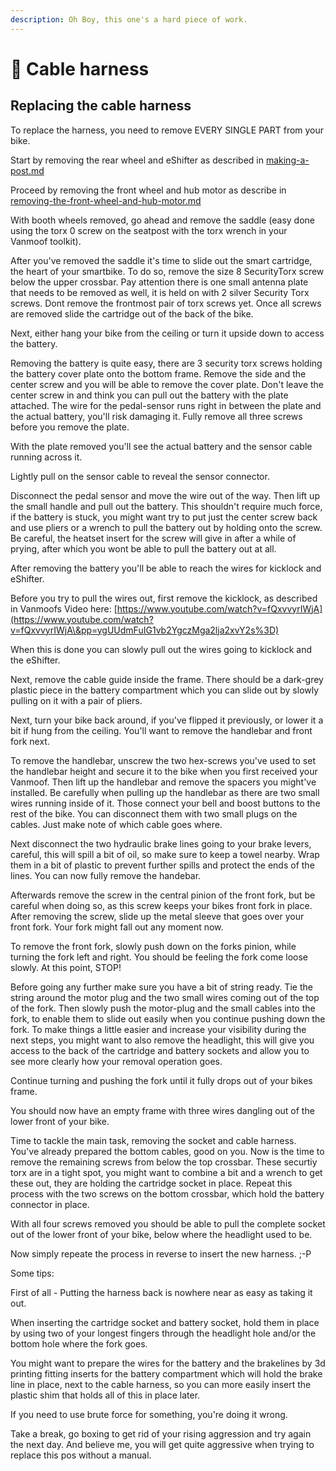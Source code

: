 ```yaml
---
description: Oh Boy, this one's a hard piece of work.
---
```


# 📎 Cable harness

## Replacing the cable harness

To replace the harness, you need to remove EVERY SINGLE PART from your bike.

Start by removing the rear wheel and eShifter as described in [making-a-post.md](making-a-post.md "mention")

Proceed by removing the front wheel and hub motor as describe in [removing-the-front-wheel-and-hub-motor.md](../repair-guides/hub-motor/removing-the-front-wheel-and-hub-motor.md "mention")

With booth wheels removed, go ahead and remove the saddle (easy done using the torx 0 screw on the seatpost with the torx wrench in your Vanmoof toolkit).

After you've removed the saddle it's time to slide out the smart cartridge, the heart of your smartbike. To do so, remove the size 8 SecurityTorx screw below the upper crossbar. Pay attention there is one small antenna plate that needs to be removed as well, it is held on with 2 silver Security Torx screws. Dont remove the frontmost pair of torx screws yet. Once all screws are removed slide the cartridge out of the back of the bike.

Next, either hang your bike from the ceiling or turn it upside down to access the battery.

Removing the battery is quite easy, there are 3 security torx screws holding the battery cover plate onto the bottom frame. Remove the side and the center screw and you will be able to remove the cover plate. Don't leave the center screw in and think you can pull out the battery with the plate attached. The wire for the pedal-sensor runs right in between the plate and the actual battery, you'll risk damaging it. Fully remove all three screws before you remove the plate.&#x20;

With the plate removed you'll see the actual battery and the sensor cable running across it.

Lightly pull on the sensor cable to reveal the sensor connector.

Disconnect the pedal sensor and move the wire out of the way. Then lift up the small handle and pull out the battery. This shouldn't require much force, if the battery is stuck, you might want try to put just the center screw back and use pliers or a wrench to pull the battery out by holding onto the screw. Be careful, the heatset insert for the screw will give in after a while of prying, after which you wont be able to pull the battery out at all.

After removing the battery you'll be able to reach the wires for kicklock and eShifter.

Before you try to pull the wires out, first remove the kicklock, as described in Vanmoofs Video here: [https://www.youtube.com/watch?v=fQxvvyrIWjA](https://www.youtube.com/watch?v=fQxvvyrIWjA\&pp=ygUUdmFuIG1vb2YgczMga2lja2xvY2s%3D)

When this is done you can slowly pull out the wires going to kicklock and the eShifter.&#x20;

Next, remove the cable guide inside the frame. There should be a dark-grey plastic piece in the battery compartment which you can slide out by slowly pulling on it with a pair of pliers.

Next, turn your bike back around, if you've flipped it previously, or lower it a bit if hung from the ceiling. You'll want to remove the handlebar and front fork next.

To remove the handlebar, unscrew the two hex-screws you've used to set the handlebar height and secure it to the bike when you first received your Vanmoof. Then lift up the handlebar and remove the spacers you might've installed. Be carefully when pulling up the handlebar as there are two small wires running inside of it. Those connect your bell and boost buttons to the rest of the bike. You can disconnect them with two small plugs on the cables. Just make note of which cable goes where.

Next disconnect the two hydraulic brake lines going to your brake levers, careful, this will spill a bit of oil, so make sure to keep a towel nearby. Wrap them in a bit of plastic to prevent further spills and protect the ends of the lines. You can now fully remove the handebar.

Afterwards remove the screw in the central pinion of the front fork, but be careful when doing so, as this screw keeps your bikes front fork in place. After removing the screw, slide up the metal sleeve that goes over your front fork. Your fork might fall out any moment now.

To remove the front fork, slowly push down on the forks pinion, while turning the fork left and right. You should be feeling the fork come loose slowly. At this point, STOP!&#x20;

Before going any further make sure you have a bit of string ready. Tie the string around the motor plug and the two small wires coming out of the top of the fork. Then slowly push the motor-plug and the small cables into the fork, to enable them to slide out easily when you continue pushing down the fork. To make things a little easier and increase your visibility during the next steps, you might want to also remove the headlight, this will give you access to the back of the cartridge and battery sockets and allow you to see more clearly how your removal operation goes.

Continue turning and pushing the fork until it fully drops out of your bikes frame.

You should now have an empty frame with three wires dangling out of the lower front of your bike.

Time to tackle the main task, removing the socket and cable harness. You've already prepared the bottom cables, good on you. Now is the time to remove the remaining screws from below the top crossbar. These securtiy torx are in a tight spot, you might want to combine a bit and a wrench to get these out, they are holding the cartridge socket in place. Repeat this process with the two screws on the bottom crossbar, which hold the battery connector in place.

With all four screws removed you should be able to pull the complete socket out of the lower front of your bike, below where the headlight used to be.

Now simply repeate the process in reverse to insert the new harness. ;-P

Some tips:&#x20;

First of all - Putting the harness back is nowhere near as easy as taking it out.

When inserting the cartridge socket and battery socket, hold them in place by using two of your longest fingers through the headlight hole and/or the bottom hole where the fork goes.

You might want to prepare the wires for the battery and the brakelines by 3d printing fitting inserts for the battery compartment which will hold the brake line in place, next to the cable harness, so you can more easily insert the plastic shim that holds all of this in place later.

If you need to use brute force for something, you're doing it wrong.

Take a break, go boxing to get rid of your rising aggression and try again the next day. And believe me, you will get quite aggressive when trying to replace this pos without a manual.

